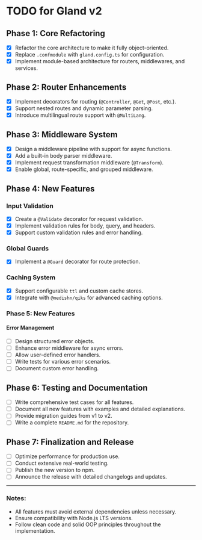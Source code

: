 # TODO for Gland v2

## Phase 1: Core Refactoring

- [x] Refactor the core architecture to make it fully object-oriented.
- [x] Replace `.confmodule` with `gland.config.ts` for configuration.
- [x] Implement module-based architecture for routers, middlewares, and services.

## Phase 2: Router Enhancements

- [x] Implement decorators for routing (`@Controller`, `@Get`, `@Post`, etc.).
- [x] Support nested routes and dynamic parameter parsing.
- [x] Introduce multilingual route support with `@MultiLang`.

## Phase 3: Middleware System

- [x] Design a middleware pipeline with support for async functions.
- [x] Add a built-in body parser middleware.
- [x] Implement request transformation middleware (`@Transform`).
- [x] Enable global, route-specific, and grouped middleware.

## Phase 4: New Features

### Input Validation

- [x] Create a `@Validate` decorator for request validation.
- [x] Implement validation rules for body, query, and headers.
- [x] Support custom validation rules and error handling.

### Global Guards

- [x] Implement a `@Guard` decorator for route protection.

### Caching System

- [x] Support configurable `ttl` and custom cache stores.
- [x] Integrate with `@medishn/qiks` for advanced caching options.

### Phase 5: New Features

#### Error Management

- [ ] Design structured error objects.
- [ ] Enhance error middleware for async errors.
- [ ] Allow user-defined error handlers.
- [ ] Write tests for various error scenarios.
- [ ] Document custom error handling.

## Phase 6: Testing and Documentation

- [ ] Write comprehensive test cases for all features.
- [ ] Document all new features with examples and detailed explanations.
- [ ] Provide migration guides from v1 to v2.
- [ ] Write a complete `README.md` for the repository.

## Phase 7: Finalization and Release

- [ ] Optimize performance for production use.
- [ ] Conduct extensive real-world testing.
- [ ] Publish the new version to npm.
- [ ] Announce the release with detailed changelogs and updates.

---

### Notes:

- All features must avoid external dependencies unless necessary.
- Ensure compatibility with Node.js LTS versions.
- Follow clean code and solid OOP principles throughout the implementation.

